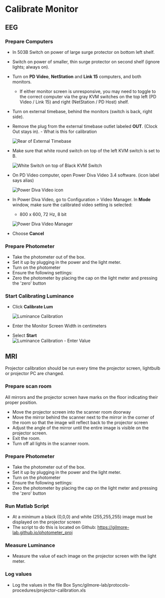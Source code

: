 # Calibrate Monitor
## EEG
### Prepare Computers
- In 503B Switch on power of large surge protector on bottom left shelf.

- Switch on power of smaller, thin surge protector on second shelf (ignore lights; always on).

- Turn on **PD Video**, **NetStation** and **Link 15** computers, and both monitors.

  - If either monitor screen is unresponsive, you may need to toggle to the correct computer via the gray KVM switches on the top left (PD Video / Link 15) and right (NetStation  / PD Host) shelf.

- Turn on external timebase, behind the monitors (switch is back, right side).

- Remove the plug from the external timebase outlet labeled **OUT**. (Clock Out stays in).  - What is this for calibration
 
    ![Rear of External Timebase](imgs/rear-of-ext-timebase.pictClipping.jpg)

- Make sure that white round switch on top of the left KVM switch is set to B.

    ![White Switch on top of Black KVM Switch](imgs/Serial_Switch_B.jpg)

- On PD Video computer, open Power Diva Video 3.4 software. (icon label says alias)

    ![Power Diva Video icon](imgs/power-diva-video-icon.pictClipping.jpg)
 
- In Power Diva Video, go to Configuration > Video Manager. In **Mode** window, make sure the calibrated video setting is selected: 

	- 800 x 600, 72 Hz, 8 bit

 
     ![Power Diva Video Manager](imgs/2015-04-28-calibration.jpg)  

- Choose **Cancel**

### Prepare Photometer

- Take the photometer out of the box. 
- Set it up by plugging in the power and the light meter.
- Turn on the photometer
- Ensure the following settings: 
- Zero the photometer by placing the cap on the light meter and pressing the 'zero' button


### Start Calibrating Luminance

- Click **Calibrate Lum**  

    ![Luminance Calibration](imgs/LuminanceCalibration2.jpg)


- Enter the Monitor Screen Width in centimeters
- Select **Start**  
    ![Luminance Calibration - Enter Value](imgs/LuminanceCalibration_EnterValue2.jpg)

## MRI

Projector calibration should be run every time the projector screen, lightbulb or projector PC are changed.

### Prepare scan room

All mirrors and the projector screen have marks on the floor indicating their proper position.
- Move the projector screen into the scanner room doorway
- Move the mirror behind the scanner next to the mirror in the corner of the room so that the image will reflect back to the projector screen
- Adjust the angle of the mirror until the entire image is visible on the projector screen.
- Exit the room.
- Turn off all lights in the scanner room.

### Prepare Photometer

- Take the photometer out of the box. 
- Set it up by plugging in the power and the light meter.
- Turn on the photometer
- Ensure the following settings:
- Zero the photometer by placing the cap on the light meter and pressing the 'zero' button


### Run Matlab Script

- At a minimum a black (0,0,0) and white (255,255,255) image must be displayed on the projector screen 
- The script to do this is located on Github: https://gilmore-lab.github.io/photometer_proj
 
### Measure Luminance

- Measure the value of each image on the projector screen with the light meter.

### Log values

- Log the values in the file Box Sync/gilmore-lab/protocols-procedures/projector-calibration.xls
